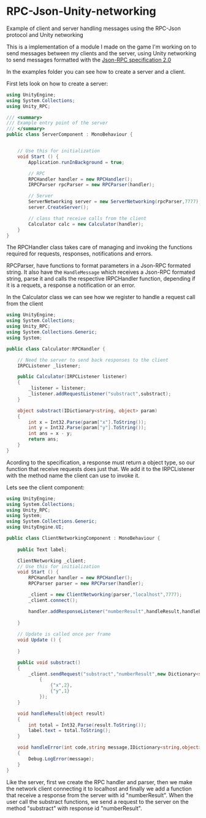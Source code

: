 # RPC-Json-Unity-networking
Example of client and server handling messages using the RPC-Json protocol and Unity networking 

This is a implementation of a module I made on the game I'm working on to send messages between my clients and the server, using Unity networking to send messages formatted with the [Json-RPC specification 2.0](http://www.jsonrpc.org/specification)

In the examples folder you can see how to create a server and a client.

First lets look on how to create a server:

```cs
using UnityEngine;
using System.Collections;
using Unity_RPC;

/// <summary>
/// Example entry point of the server
/// </summary>
public class ServerComponent : MonoBehaviour {


	// Use this for initialization
	void Start () {
        Application.runInBackground = true;

        // RPC
        RPCHandler handler = new RPCHandler();
        IRPCParser rpcParser = new RPCParser(handler);

        // Server
        ServerNetworking server = new ServerNetworking(rpcParser,7777);
        server.CreateServer();

        // class that receive calls from the client
        Calculator calc = new Calculator(handler);
	}
}
```

The RPCHandler class takes care of managing and invoking the functions required for requests, responses, notifications and errors.

RPCParser, have functions to format parameters in a Json-RPC formated string. It also have the `HandleMessage` which receives a Json-RPC formated string, parse it and calls the respective IRPCHandler function, depending if it is a requets, a response a notification or an error.

In the Calculator class we can see how we register to handle a request call from the client

```cs
using UnityEngine;
using System.Collections;
using Unity_RPC;
using System.Collections.Generic;
using System;

public class Calculator:RPCHandler {

    // Need the server to send back responses to the client
    IRPCListener _listener;

    public Calculator(IRPCListener listener)
    {
        _listener = listener;
        _listener.addRequestListener("substract",substract);
    }

    object substract(IDictionary<string, object> param)
    {
        int x = Int32.Parse(param["x"].ToString());
        int y = Int32.Parse(param["y"].ToString());
        int ans = x - y;
        return ans;
    }
}
```

Acording to the specification, a response must return a object type, so our function that receive requests does just that. We add it to the IRPCListener with the method name the client can use to invoke it.

Lets see the client component:

```cs
using UnityEngine;
using System.Collections;
using Unity_RPC;
using System;
using System.Collections.Generic;
using UnityEngine.UI;

public class ClientNetworkingComponent : MonoBehaviour {
    
    public Text label;

    ClientNetworking _client;
	// Use this for initialization
	void Start () {
        RPCHandler handler = new RPCHandler();
        RPCParser parser = new RPCParser(handler);

        _client = new ClientNetworking(parser,"localhost",7777);
        _client.connect();

        handler.addResponseListener("numberResult",handleResult,handleError);
               
	}
	
	// Update is called once per frame
	void Update () {
	
	}

    public void substract()
    {
        _client.sendRequest("substract","numberResult",new Dictionary<string,object>()
            {
                {"x",2},
                {"y",1}
            });
    }

    void handleResult(object result)
    {
        int total = Int32.Parse(result.ToString());
        label.text = total.ToString();
    }

    void handleError(int code,string message,IDictionary<string,object> data)
    {
        Debug.LogError(message);
    }
}
```
Like the server, first we create the RPC handler and parser, then we make the network client connecting it to localhost and finally we add a function that receive a response from the server with id "numberResult". When the user call the substract functions, we send a request to the server on the method "substract" with response id "numberResult".
